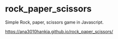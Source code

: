 # rock_paper_scissors
Simple Rock, paper, scissors game in Javascript.

https://ana3010hankia.github.io/rock_paper_scissors/
